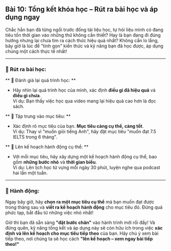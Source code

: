 ## Bài 10: Tổng kết khóa học – Rút ra bài học và áp dụng ngay

Chắc hẳn bạn đã từng ngồi trước đống tài liệu học, tự hỏi liệu mình có đang tiêu tốn thời gian vào những thứ không cần thiết? Hay là bạn đang đi đúng hướng nhưng lại chưa tìm ra cách thức hiệu quả nhất? Không cần lo lắng, bây giờ là lúc để "tinh gọn" kiến thức và kỹ năng bạn đã học được, áp dụng chúng một cách thực tế nhất!

---

### 📌 Rút ra bài học:

** 🔹 Đánh giá lại quá trình học:  **
- Hãy nhìn lại quá trình học của mình, xác định **điều gì đã hiệu quả** và **điều gì chưa**.  
Ví dụ: Bạn thấy việc học qua video mang lại hiệu quả cao hơn là đọc sách.

** 🔹 Tập trung vào mục tiêu:  **
- Xác định rõ mục tiêu của bạn. **Mục tiêu càng cụ thể, càng tốt**.  
Ví dụ: Thay vì "muốn giỏi tiếng Anh", hãy đặt mục tiêu "muốn đạt 7.5 IELTS trong 6 tháng".

** 🔹 Lên kế hoạch hành động cụ thể:  **
- Với mỗi mục tiêu, hãy xây dựng một kế hoạch hành động cụ thể, bao gồm **những bước nhỏ** và **thời gian biểu**.  
Ví dụ: Lên lịch học từ vựng mỗi ngày 30 phút, luyện nghe qua podcast hai lần một tuần.

---

### 🚀 Hành động:

Ngay bây giờ, hãy **chọn ra một mục tiêu cụ thể** mà bạn muốn đạt được trong tháng sau và **viết ra kế hoạch hành động** cho mục tiêu đó. Đừng quá phức tạp, bắt đầu từ những việc nhỏ nhất!

Giờ thì bạn đã sẵn sàng **"đặt bước chân"** vào hành trình mới rồi đấy! Và đừng quên, kỹ năng tổng kết và áp dụng này sẽ còn hữu ích trong việc **xác định và lên kế hoạch cho mục tiêu tiếp theo** của bạn. Hãy chú ý xem bài tiếp theo, nơi chúng ta sẽ học cách **"lên kế hoạch – xem ngay bài tiếp theo!"**